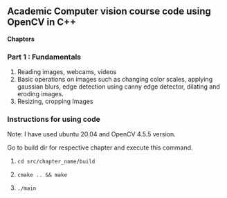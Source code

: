 ## Academic Computer vision course code using OpenCV in C++

**Chapters**
### Part 1 : Fundamentals

1. Reading images, webcams, videos
2. Basic operations on images such as changing color scales, applying gaussian blurs, edge detection using canny edge detector, dilating and eroding images.
3. Resizing, cropping Images

### Instructions for using code

Note: I have used ubuntu 20.04 and OpenCV 4.5.5 version. 

Go to build dir for respective chapter and execute this command. 

1. `cd src/chapter_name/build`

2. `cmake .. && make`

3. `./main`